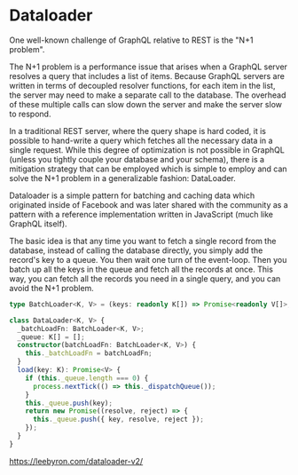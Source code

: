 # Dataloader

One well-known challenge of GraphQL relative to REST is the "N+1 problem".

The N+1 problem is a performance issue that arises when a GraphQL server resolves a query that includes a list of items. Because GraphQL servers are written in terms of decoupled resolver functions, for each item in the list, the server may need to make a separate call to the database. The overhead of these multiple calls can slow down the server and make the server slow to respond.

In a traditional REST server, where the query shape is hard coded, it is possible to hand-write a query which fetches all the necessary data in a single request. While this degree of optimization is not possible in GraphQL (unless you tightly couple your database and your schema), there is a mitigation strategy that can be employed which is simple to employ and can solve the N+1 problem in a generalizable fashion: DataLoader.

Dataloader is a simple pattern for batching and caching data which originated inside of Facebook and was later shared with the community as a pattern with a reference implementation written in JavaScript (much like GraphQL itself).

The basic idea is that any time you want to fetch a single record from the database, instead of calling the database directly, you simply add the record's key to a queue. You then wait one turn of the event-loop. Then you batch up all the keys in the queue and fetch all the records at once. This way, you can fetch all the records you need in a single query, and you can avoid the N+1 problem.

```ts
type BatchLoader<K, V> = (keys: readonly K[]) => Promise<readonly V[]>;

class DataLoader<K, V> {
  _batchLoadFn: BatchLoader<K, V>;
  _queue: K[] = [];
  constructor(batchLoadFn: BatchLoader<K, V>) {
    this._batchLoadFn = batchLoadFn;
  }
  load(key: K): Promise<V> {
    if (this._queue.length === 0) {
      process.nextTick(() => this._dispatchQueue());
    }
    this._queue.push(key);
    return new Promise((resolve, reject) => {
      this._queue.push({ key, resolve, reject });
    });
  }
}
```

https://leebyron.com/dataloader-v2/
